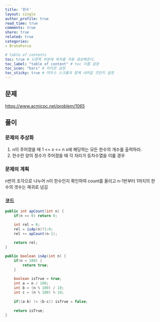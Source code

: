 ```yaml
---
title: '한수'
layout: single
author_profile: true
read_time: true
comments: true
share: true
related: true
categories:
- BruteForce

# table of contents
toc: true # 오른쪽 부분에 목차를 자동 생성해준다.
toc_label: "table of content" # toc 이름 설정
toc_icon: "bars" # 아이콘 설정
toc_sticky: true # 마우스 스크롤과 함께 내려갈 것인지 설정
---
```


## 문제
<a href="https://www.acmicpc.net/problem/1065" target="_blank">https://www.acmicpc.net/problem/1065</a>

## 풀이
### 문제의 추상화
1. n이 주어졌을 때 1 <= x <= n x에 해당하는 모든 한수의 개수를 출력하라.
2. 한수란 양의 정수가 주어졌을 때 각 자리가 등차수열을 이룰 경우

### 문제의 계획
n번의 조각으로 나누어 n이 한수인지 확인하여 count를 올리고
n-1번부터 1까지의 한수의 갯수는 재귀로 넘김

### 코드
```java
public int apCount(int n) {
    if(n == 0) return 0;

    int rel = 0;
    rel = isAp(n)?1:0;
    rel += apCount(n-1);
    
    return rel;
}

public boolean isAp(int n) {
    if(n < 100) {
        return true;
    }
    
    boolean isTrue = true;
    int a = n / 100;
    int b = (n % 100) / 10;
    int c = (n % 100) % 10;
    
    if((a-b) != (b-c)) isTrue = false;
    
    return isTrue;
}
```